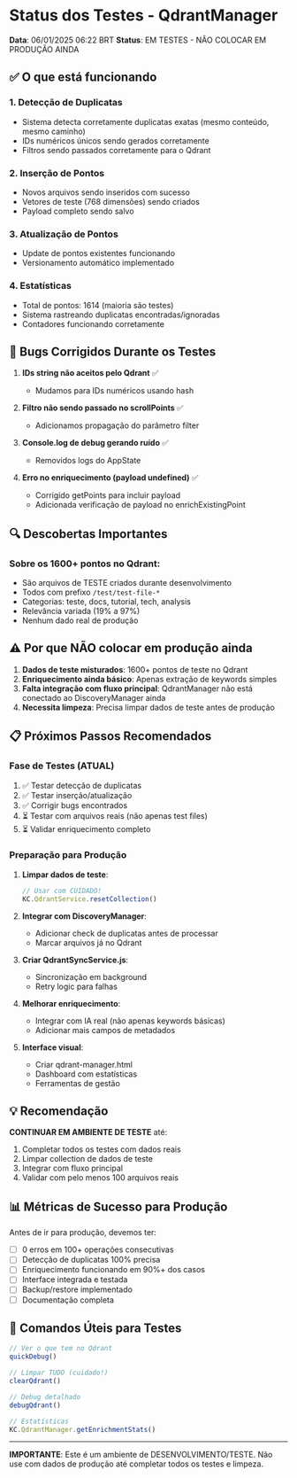 # Status dos Testes - QdrantManager
**Data**: 06/01/2025 06:22 BRT
**Status**: EM TESTES - NÃO COLOCAR EM PRODUÇÃO AINDA

## ✅ O que está funcionando

### 1. Detecção de Duplicatas
- Sistema detecta corretamente duplicatas exatas (mesmo conteúdo, mesmo caminho)
- IDs numéricos únicos sendo gerados corretamente
- Filtros sendo passados corretamente para o Qdrant

### 2. Inserção de Pontos
- Novos arquivos sendo inseridos com sucesso
- Vetores de teste (768 dimensões) sendo criados
- Payload completo sendo salvo

### 3. Atualização de Pontos
- Update de pontos existentes funcionando
- Versionamento automático implementado

### 4. Estatísticas
- Total de pontos: 1614 (maioria são testes)
- Sistema rastreando duplicatas encontradas/ignoradas
- Contadores funcionando corretamente

## 🐛 Bugs Corrigidos Durante os Testes

1. **IDs string não aceitos pelo Qdrant** ✅
   - Mudamos para IDs numéricos usando hash

2. **Filtro não sendo passado no scrollPoints** ✅
   - Adicionamos propagação do parâmetro filter

3. **Console.log de debug gerando ruído** ✅
   - Removidos logs do AppState

4. **Erro no enriquecimento (payload undefined)** ✅
   - Corrigido getPoints para incluir payload
   - Adicionada verificação de payload no enrichExistingPoint

## 🔍 Descobertas Importantes

### Sobre os 1600+ pontos no Qdrant:
- São arquivos de TESTE criados durante desenvolvimento
- Todos com prefixo `/test/test-file-*`
- Categorias: teste, docs, tutorial, tech, analysis
- Relevância variada (19% a 97%)
- Nenhum dado real de produção

## ⚠️ Por que NÃO colocar em produção ainda

1. **Dados de teste misturados**: 1600+ pontos de teste no Qdrant
2. **Enriquecimento ainda básico**: Apenas extração de keywords simples
3. **Falta integração com fluxo principal**: QdrantManager não está conectado ao DiscoveryManager ainda
4. **Necessita limpeza**: Precisa limpar dados de teste antes de produção

## 📋 Próximos Passos Recomendados

### Fase de Testes (ATUAL)
1. ✅ Testar detecção de duplicatas
2. ✅ Testar inserção/atualização
3. ✅ Corrigir bugs encontrados
4. ⏳ Testar com arquivos reais (não apenas test files)
5. ⏳ Validar enriquecimento completo

### Preparação para Produção
1. **Limpar dados de teste**:
   ```javascript
   // Usar com CUIDADO!
   KC.QdrantService.resetCollection()
   ```

2. **Integrar com DiscoveryManager**:
   - Adicionar check de duplicatas antes de processar
   - Marcar arquivos já no Qdrant

3. **Criar QdrantSyncService.js**:
   - Sincronização em background
   - Retry logic para falhas

4. **Melhorar enriquecimento**:
   - Integrar com IA real (não apenas keywords básicas)
   - Adicionar mais campos de metadados

5. **Interface visual**:
   - Criar qdrant-manager.html
   - Dashboard com estatísticas
   - Ferramentas de gestão

## 💡 Recomendação

**CONTINUAR EM AMBIENTE DE TESTE** até:
1. Completar todos os testes com dados reais
2. Limpar collection de dados de teste
3. Integrar com fluxo principal
4. Validar com pelo menos 100 arquivos reais

## 📊 Métricas de Sucesso para Produção

Antes de ir para produção, devemos ter:
- [ ] 0 erros em 100+ operações consecutivas
- [ ] Detecção de duplicatas 100% precisa
- [ ] Enriquecimento funcionando em 90%+ dos casos
- [ ] Interface integrada e testada
- [ ] Backup/restore implementado
- [ ] Documentação completa

## 🔧 Comandos Úteis para Testes

```javascript
// Ver o que tem no Qdrant
quickDebug()

// Limpar TUDO (cuidado!)
clearQdrant()

// Debug detalhado
debugQdrant()

// Estatísticas
KC.QdrantManager.getEnrichmentStats()
```

---

**IMPORTANTE**: Este é um ambiente de DESENVOLVIMENTO/TESTE. Não use com dados de produção até completar todos os testes e limpeza.